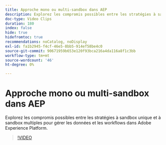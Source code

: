 ```yaml
---
title: Approche mono ou multi-sandbox dans AEP
description: Explorez les compromis possibles entre les stratégies à sandbox unique et à sandbox multiples pour gérer les données et les workflows dans Adobe Experience Platform.
doc-type: Video Clips
duration: 180
index: false
hide: true
hidefromtoc: true
recommendations: noCatalog, noDisplay
exl-id: fa1b2945-f4cf-46e5-8bb5-914ef58be4c0
source-git-commit: 90671959b653e120f93bca216a4da116a8f1c3bb
workflow-type: tm+mt
source-wordcount: '46'
ht-degree: 0%

---
```


# Approche mono ou multi-sandbox dans AEP

Explorez les compromis possibles entre les stratégies à sandbox unique et à sandbox multiples pour gérer les données et les workflows dans Adobe Experience Platform.

<!-- 62_S601_3442532_179_single-vs-multisandbox-approach-in-aep -->
>[!VIDEO](https://video.tv.adobe.com/v/3462656/?learn=on&enablevpops=true&captions=fre_fr)
